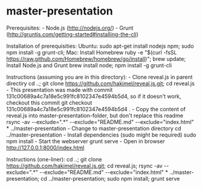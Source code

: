master-presentation
===================

Prerequisites:
	- Node.js (http://nodejs.org/) 
	- Grunt (http://gruntjs.com/getting-started#installing-the-cli)

Installation of prerequisities:
	Ubuntu:
 		sudo apt-get install nodejs npm; sudo npm install -g grunt-cli; 
 	Mac:
 		Install Homebrew
 			ruby -e "$(curl -fsSL https://raw.github.com/Homebrew/homebrew/go/install)"; brew update;
 		Install Node.js and Grunt
 			brew install node; npm install -g grunt-cli

Instructions (assuming you are in this directory):
	- Clone reveal.js in parent directiry
		cd ..; git clone https://github.com/hakimel/reveal.js.git; cd reveal.js
	- This presentation was made with commit 131c00689a4c7a18e5c991fc8102347e4594b5d4, so if it doesn't work, checkout this commit
		git checkout 131c00689a4c7a18e5c991fc8102347e4594b5d4 .
	- Copy the content of reveal.js into master-presentation-folder, but don't replace this readme
		rsync -av --exclude=".*" --exclude="README.md" --exclude="index.html" * ../master-presentation
	- Change to master-presentation directory
		cd ../master-presentation
	- Install dependencies (sudo might be required)
		sudo npm install
	- Start the webserver
		grunt serve
	- Open in browser
		http://127.0.0.1:8000/index.html

Instructions (one-liner):
	cd ..; git clone https://github.com/hakimel/reveal.js.git; cd reveal.js; rsync -av --exclude=".*" --exclude="README.md" --exclude="index.html" * ../master-presentation; cd ../master-presentation; sudo npm install; grunt serve